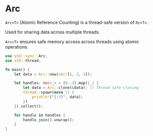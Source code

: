 # Arc

`Arc<T>` (Atomic Reference Counting) is a thread-safe version of `Rc<T>`.

Used for sharing data across multiple threads.

`Arc<T>` ensures safe memory access across threads using atomic operations.

```rs
use std::sync::Arc;
use std::thread;

fn main() {
    let data = Arc::new(vec![1, 2, 3]);

    let handles: Vec<_> = (0..3).map(|_| {
        let data = Arc::clone(&data); // Thread-safe cloning
        thread::spawn(move || {
            println!("{:?}", data);
        })
    }).collect();

    for handle in handles {
        handle.join().unwrap();
    }
}
```
